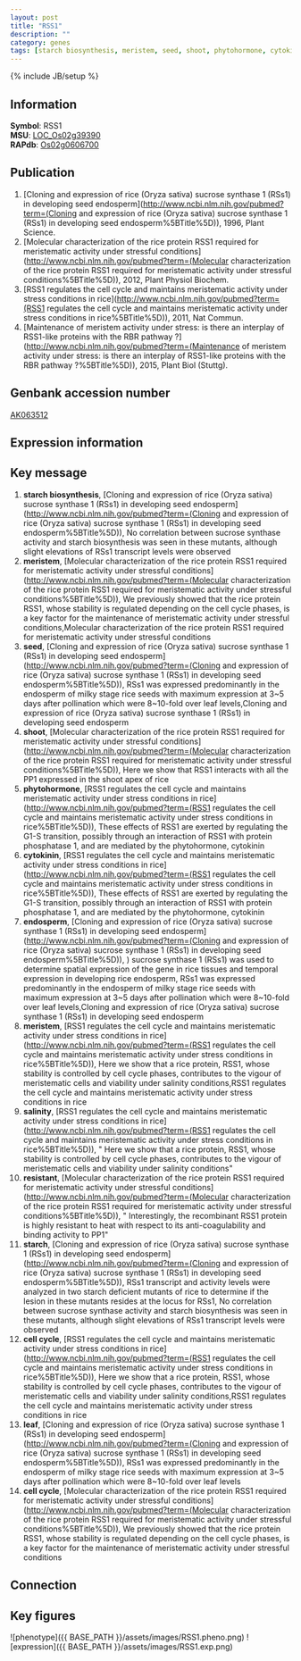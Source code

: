 ```yaml
---
layout: post
title: "RSS1"
description: ""
category: genes
tags: [starch biosynthesis, meristem, seed, shoot, phytohormone, cytokinin, endosperm, salinity, resistant, starch, cell cycle, leaf, Gene]
---
```

{% include JB/setup %}

## Information
__Symbol__: RSS1  
__MSU__: [LOC_Os02g39390](http://rice.plantbiology.msu.edu/cgi-bin/ORF_infopage.cgi?orf=LOC_Os02g39390)  
__RAPdb__: [Os02g0606700](http://rapdb.dna.affrc.go.jp/viewer/gbrowse_details/irgsp1?name=Os02g0606700)  

## Publication
1. [Cloning and expression of rice (Oryza sativa) sucrose synthase 1 (RSs1) in developing seed endosperm](http://www.ncbi.nlm.nih.gov/pubmed?term=(Cloning and expression of rice (Oryza sativa) sucrose synthase 1 (RSs1) in developing seed endosperm%5BTitle%5D)), 1996, Plant Science.
2. [Molecular characterization of the rice protein RSS1 required for meristematic activity under stressful conditions](http://www.ncbi.nlm.nih.gov/pubmed?term=(Molecular characterization of the rice protein RSS1 required for meristematic activity under stressful conditions%5BTitle%5D)), 2012, Plant Physiol Biochem.
3. [RSS1 regulates the cell cycle and maintains meristematic activity under stress conditions in rice](http://www.ncbi.nlm.nih.gov/pubmed?term=(RSS1 regulates the cell cycle and maintains meristematic activity under stress conditions in rice%5BTitle%5D)), 2011, Nat Commun.
4. [Maintenance of meristem activity under stress: is there an interplay of RSS1-like proteins with the RBR pathway ?](http://www.ncbi.nlm.nih.gov/pubmed?term=(Maintenance of meristem activity under stress: is there an interplay of RSS1-like proteins with the RBR pathway ?%5BTitle%5D)), 2015, Plant Biol (Stuttg).

## Genbank accession number
[AK063512](http://www.ncbi.nlm.nih.gov/nuccore/AK063512)

## Expression information

## Key message
1. __starch biosynthesis__, [Cloning and expression of rice (Oryza sativa) sucrose synthase 1 (RSs1) in developing seed endosperm](http://www.ncbi.nlm.nih.gov/pubmed?term=(Cloning and expression of rice (Oryza sativa) sucrose synthase 1 (RSs1) in developing seed endosperm%5BTitle%5D)),  No correlation between sucrose synthase activity and starch biosynthesis was seen in these mutants, although slight elevations of RSs1 transcript levels were observed
2. __meristem__, [Molecular characterization of the rice protein RSS1 required for meristematic activity under stressful conditions](http://www.ncbi.nlm.nih.gov/pubmed?term=(Molecular characterization of the rice protein RSS1 required for meristematic activity under stressful conditions%5BTitle%5D)),  We previously showed that the rice protein RSS1, whose stability is regulated depending on the cell cycle phases, is a key factor for the maintenance of meristematic activity under stressful conditions,Molecular characterization of the rice protein RSS1 required for meristematic activity under stressful conditions
3. __seed__, [Cloning and expression of rice (Oryza sativa) sucrose synthase 1 (RSs1) in developing seed endosperm](http://www.ncbi.nlm.nih.gov/pubmed?term=(Cloning and expression of rice (Oryza sativa) sucrose synthase 1 (RSs1) in developing seed endosperm%5BTitle%5D)),  RSs1 was expressed predominantly in the endosperm of milky stage rice seeds with maximum expression at 3~5 days after pollination which were 8~10-fold over leaf levels,Cloning and expression of rice (Oryza sativa) sucrose synthase 1 (RSs1) in developing seed endosperm
4. __shoot__, [Molecular characterization of the rice protein RSS1 required for meristematic activity under stressful conditions](http://www.ncbi.nlm.nih.gov/pubmed?term=(Molecular characterization of the rice protein RSS1 required for meristematic activity under stressful conditions%5BTitle%5D)),  Here we show that RSS1 interacts with all the PP1 expressed in the shoot apex of rice
5. __phytohormone__, [RSS1 regulates the cell cycle and maintains meristematic activity under stress conditions in rice](http://www.ncbi.nlm.nih.gov/pubmed?term=(RSS1 regulates the cell cycle and maintains meristematic activity under stress conditions in rice%5BTitle%5D)),  These effects of RSS1 are exerted by regulating the G1-S transition, possibly through an interaction of RSS1 with protein phosphatase 1, and are mediated by the phytohormone, cytokinin
6. __cytokinin__, [RSS1 regulates the cell cycle and maintains meristematic activity under stress conditions in rice](http://www.ncbi.nlm.nih.gov/pubmed?term=(RSS1 regulates the cell cycle and maintains meristematic activity under stress conditions in rice%5BTitle%5D)),  These effects of RSS1 are exerted by regulating the G1-S transition, possibly through an interaction of RSS1 with protein phosphatase 1, and are mediated by the phytohormone, cytokinin
7. __endosperm__, [Cloning and expression of rice (Oryza sativa) sucrose synthase 1 (RSs1) in developing seed endosperm](http://www.ncbi.nlm.nih.gov/pubmed?term=(Cloning and expression of rice (Oryza sativa) sucrose synthase 1 (RSs1) in developing seed endosperm%5BTitle%5D)), ) sucrose synthase 1 (RSs1) was used to determine spatial expression of the gene in rice tissues and temporal expression in developing rice endosperm, RSs1 was expressed predominantly in the endosperm of milky stage rice seeds with maximum expression at 3~5 days after pollination which were 8~10-fold over leaf levels,Cloning and expression of rice (Oryza sativa) sucrose synthase 1 (RSs1) in developing seed endosperm
8. __meristem__, [RSS1 regulates the cell cycle and maintains meristematic activity under stress conditions in rice](http://www.ncbi.nlm.nih.gov/pubmed?term=(RSS1 regulates the cell cycle and maintains meristematic activity under stress conditions in rice%5BTitle%5D)),  Here we show that a rice protein, RSS1, whose stability is controlled by cell cycle phases, contributes to the vigour of meristematic cells and viability under salinity conditions,RSS1 regulates the cell cycle and maintains meristematic activity under stress conditions in rice
9. __salinity__, [RSS1 regulates the cell cycle and maintains meristematic activity under stress conditions in rice](http://www.ncbi.nlm.nih.gov/pubmed?term=(RSS1 regulates the cell cycle and maintains meristematic activity under stress conditions in rice%5BTitle%5D)), " Here we show that a rice protein, RSS1, whose stability is controlled by cell cycle phases, contributes to the vigour of meristematic cells and viability under salinity conditions"
10. __resistant__, [Molecular characterization of the rice protein RSS1 required for meristematic activity under stressful conditions](http://www.ncbi.nlm.nih.gov/pubmed?term=(Molecular characterization of the rice protein RSS1 required for meristematic activity under stressful conditions%5BTitle%5D)), " Interestingly, the recombinant RSS1 protein is highly resistant to heat with respect to its anti-coagulability and binding activity to PP1"
11. __starch__, [Cloning and expression of rice (Oryza sativa) sucrose synthase 1 (RSs1) in developing seed endosperm](http://www.ncbi.nlm.nih.gov/pubmed?term=(Cloning and expression of rice (Oryza sativa) sucrose synthase 1 (RSs1) in developing seed endosperm%5BTitle%5D)),  RSs1 transcript and activity levels were analyzed in two starch deficient mutants of rice to determine if the lesion in these mutants resides at the locus for RSs1, No correlation between sucrose synthase activity and starch biosynthesis was seen in these mutants, although slight elevations of RSs1 transcript levels were observed
12. __cell cycle__, [RSS1 regulates the cell cycle and maintains meristematic activity under stress conditions in rice](http://www.ncbi.nlm.nih.gov/pubmed?term=(RSS1 regulates the cell cycle and maintains meristematic activity under stress conditions in rice%5BTitle%5D)),  Here we show that a rice protein, RSS1, whose stability is controlled by cell cycle phases, contributes to the vigour of meristematic cells and viability under salinity conditions,RSS1 regulates the cell cycle and maintains meristematic activity under stress conditions in rice
13. __leaf__, [Cloning and expression of rice (Oryza sativa) sucrose synthase 1 (RSs1) in developing seed endosperm](http://www.ncbi.nlm.nih.gov/pubmed?term=(Cloning and expression of rice (Oryza sativa) sucrose synthase 1 (RSs1) in developing seed endosperm%5BTitle%5D)),  RSs1 was expressed predominantly in the endosperm of milky stage rice seeds with maximum expression at 3~5 days after pollination which were 8~10-fold over leaf levels
14. __cell cycle__, [Molecular characterization of the rice protein RSS1 required for meristematic activity under stressful conditions](http://www.ncbi.nlm.nih.gov/pubmed?term=(Molecular characterization of the rice protein RSS1 required for meristematic activity under stressful conditions%5BTitle%5D)),  We previously showed that the rice protein RSS1, whose stability is regulated depending on the cell cycle phases, is a key factor for the maintenance of meristematic activity under stressful conditions

## Connection

## Key figures
![phenotype]({{ BASE_PATH }}/assets/images/RSS1.pheno.png)
![expression]({{ BASE_PATH }}/assets/images/RSS1.exp.png)


